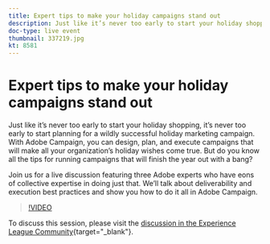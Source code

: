 ```yaml
---
title: Expert tips to make your holiday campaigns stand out
description: Just like it’s never too early to start your holiday shopping, it’s never too early to start planning for a wildly successful holiday marketing campaign. With Adobe Campaign, you can design, plan, and execute campaigns that will make all your organization’s holiday wishes come true. But do you know all the tips for running campaigns that will finish the year out with a bang? Join us for a live discussion featuring three Adobe experts who have eons of collective expertise in doing just that. We’ll talk about deliverability and execution best practices and show you how to do it all in Adobe Campaign.
doc-type: live event
thumbnail: 337219.jpg
kt: 8581
---
```

# Expert tips to make your holiday campaigns stand out

Just like it’s never too early to start your holiday shopping, it’s never too early to start planning for a wildly successful holiday marketing campaign. With Adobe Campaign, you can design, plan, and execute campaigns that will make all your organization’s holiday wishes come true. But do you know all the tips for running campaigns that will finish the year out with a bang? 

Join us for a live discussion featuring three Adobe experts who have eons of collective expertise in doing just that. We’ll talk about deliverability and execution best practices and show you how to do it all in Adobe Campaign.

>[!VIDEO](https://video.tv.adobe.com/v/337219/?quality=12&learn=on)

To discuss this session, please visit the [discussion in the Experience League Community](https://experienceleaguecommunities.adobe.com/t5/adobe-campaign-classic/questions-and-discussion-for-experience-league-live-ep-3-expert/td-p/425205){target="_blank"}.
